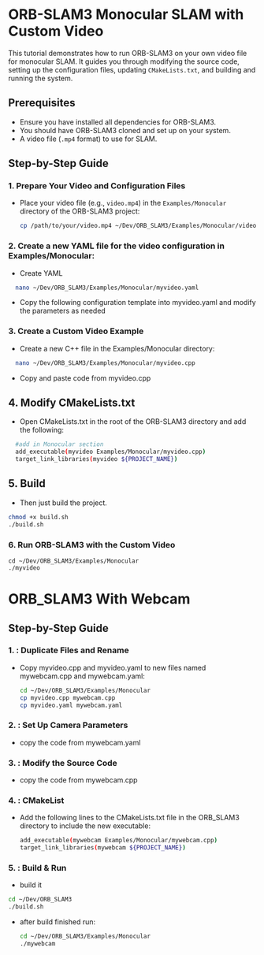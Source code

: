 # ORB-SLAM3 Monocular SLAM with Custom Video

This tutorial demonstrates how to run ORB-SLAM3 on your own video file for monocular SLAM. It guides you through modifying the source code, setting up the configuration files, updating `CMakeLists.txt`, and building and running the system.

## Prerequisites

- Ensure you have installed all dependencies for ORB-SLAM3.
- You should have ORB-SLAM3 cloned and set up on your system.
- A video file (`.mp4` format) to use for SLAM.

## Step-by-Step Guide

### 1. Prepare Your Video and Configuration Files

- Place your video file (e.g., `video.mp4`) in the `Examples/Monocular` directory of the ORB-SLAM3 project:
  ```bash
  cp /path/to/your/video.mp4 ~/Dev/ORB_SLAM3/Examples/Monocular/video.mp4
  ```
### 2. Create a new YAML file for the video configuration in Examples/Monocular:
 - Create YAML
  ```bash
    nano ~/Dev/ORB_SLAM3/Examples/Monocular/myvideo.yaml
  ```
 - Copy the following configuration template into myvideo.yaml and modify the parameters as needed

### 3. Create a Custom Video Example
 - Create a new C++ file in the Examples/Monocular directory:
  ```bash
    nano ~/Dev/ORB_SLAM3/Examples/Monocular/myvideo.cpp
  ```
 - Copy and paste code from myvideo.cpp
   
## 4. Modify CMakeLists.txt
 - Open CMakeLists.txt in the root of the ORB-SLAM3 directory and add the following:
  ```bash
    #add in Monocular section
    add_executable(myvideo Examples/Monocular/myvideo.cpp)
    target_link_libraries(myvideo ${PROJECT_NAME})
  ```
## 5. Build 
 - Then just build the project.
  ```bash
  chmod +x build.sh
  ./build.sh
  ```
### 6. Run ORB-SLAM3 with the Custom Video
```
cd ~/Dev/ORB_SLAM3/Examples/Monocular
./myvideo
```

# ORB_SLAM3 With Webcam
## Step-by-Step Guide

### 1. : Duplicate Files and Rename

- Copy myvideo.cpp and myvideo.yaml to new files named mywebcam.cpp and mywebcam.yaml:
  ```bash
  cd ~/Dev/ORB_SLAM3/Examples/Monocular
  cp myvideo.cpp mywebcam.cpp
  cp myvideo.yaml mywebcam.yaml
  ```
### 2. : Set Up Camera Parameters
- copy the code from mywebcam.yaml

### 3. : Modify the Source Code
- copy the code from mywebcam.cpp

### 4. : CMakeList
- Add the following lines to the CMakeLists.txt file in the ORB_SLAM3 directory to include the new executable:
  ```bash
  add_executable(mywebcam Examples/Monocular/mywebcam.cpp)
  target_link_libraries(mywebcam ${PROJECT_NAME})
  ```
### 5. : Build & Run
- build it
```bash
cd ~/Dev/ORB_SLAM3
./build.sh
```
- after build finished run:
  ```bash
  cd ~/Dev/ORB_SLAM3/Examples/Monocular
  ./mywebcam
  ```

    

